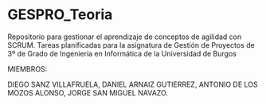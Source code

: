 # GESPRO_Teoria
Repositorio para gestionar el aprendizaje de conceptos de agilidad con SCRUM. Tareas planificadas para la asignatura de Gestión de Proyectos de 3º de Grado de Ingeniería en Informática de la Universidad de Burgos 

MIEMBROS:

  DIEGO SANZ VILLAFRUELA,
  DANIEL ARNAIZ GUTIERREZ,
  ANTONIO DE LOS MOZOS ALONSO,
  JORGE SAN MIGUEL NAVAZO.
